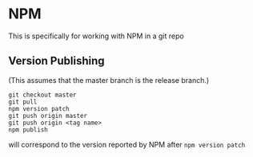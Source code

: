 # NPM
This is specifically for working with NPM in a git repo


## Version Publishing
(This assumes that the master branch is the release branch.)
```
git checkout master
git pull
npm version patch
git push origin master
git push origin <tag name>
npm publish
```
*<tag name>* will correspond to the version reported by NPM after `npm version patch`
